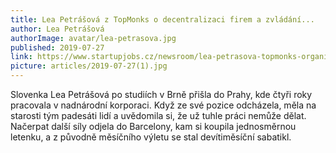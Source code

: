 ```yaml
---
title: Lea Petrášová z TopMonks o decentralizaci firem a zvládání...
author: Lea Petrášová
authorImage: avatar/lea-petrasova.jpg
published: 2019-07-27
link: https://www.startupjobs.cz/newsroom/lea-petrasova-topmonks-organizujeme-se-sami
picture: articles/2019-07-27(1).jpg
---
```


Slovenka Lea Petrášová po studiích v Brně přišla do Prahy, kde čtyři roky pracovala v nadnárodní korporaci. Když ze své pozice odcházela, měla na starosti tým padesáti lidí a uvědomila si, že už tuhle práci nemůže dělat. Načerpat další síly odjela do Barcelony, kam si koupila jednosměrnou letenku, a z původně měsíčního výletu se stal devítiměsíční sabatikl.

